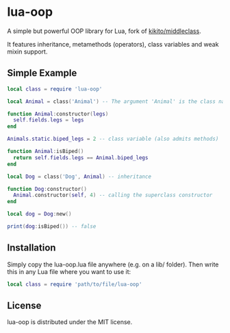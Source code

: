 # lua-oop

A simple but powerful OOP library for Lua, fork of [kikito/middleclass](https://github.com/kikito/middleclass).

It features inheritance, metamethods (operators), class variables and weak mixin support.

## Simple Example

```lua
local class = require 'lua-oop'

local Animal = class('Animal') -- The argument 'Animal' is the class name 

function Animal:constructor(legs)
  self.fields.legs = legs
end

Animals.static.biped_legs = 2 -- class variable (also admits methods)

function Animal:isBiped()
  return self.fields.legs == Animal.biped_legs
end

local Dog = class('Dog', Animal) -- inheritance

function Dog:constructor()
  Animal.constructor(self, 4) -- calling the superclass constructor
end

local dog = Dog:new()

print(dog:isBiped()) -- false
```
## Installation

Simply copy the lua-oop.lua file anywhere (e.g. on a lib/ folder). Then write this in any Lua file where you want to use it:

```lua
local class = require 'path/to/file/lua-oop'
```

## License

lua-oop is distributed under the MIT license.


